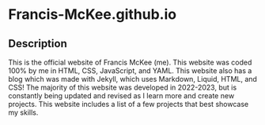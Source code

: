 # Francis-McKee.github.io

## Description
This is the official website of Francis McKee (me). This website was coded 100% by me in HTML, CSS, JavaScript, and YAML. This website also has a blog which was made with Jekyll, which uses Markdown, Liquid, HTML, and CSS! The majority of this website was developed in 2022-2023, but is constantly being updated and revised as I learn more and create new projects. This website includes a list of a few projects that best showcase my skills.
